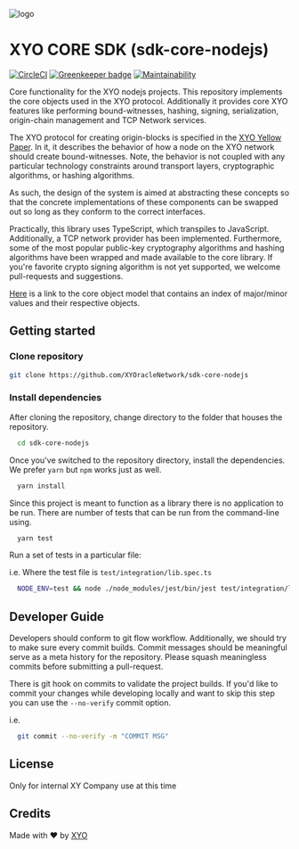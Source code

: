 [logo]: https://www.xy.company/img/home/logo_xy.png

![logo]

# XYO CORE SDK (sdk-core-nodejs)

[![CircleCI](https://circleci.com/gh/XYOracleNetwork/sdk-core-nodejs.svg?style=svg)](https://circleci.com/gh/XYOracleNetwork/sdk-core-nodejs)
[![Greenkeeper badge](https://badges.greenkeeper.io/XYOracleNetwork/sdk-core-nodejs.svg)](https://greenkeeper.io/)
[![Maintainability](https://api.codeclimate.com/v1/badges/f6bc63330b1d2422973b/maintainability)](https://codeclimate.com/github/XYOracleNetwork/sdk-core-nodejs/maintainability)

Core functionality for the XYO nodejs projects. This repository implements
the core objects used in the XYO protocol. Additionally it provides core
XYO features like performing bound-witnesses, hashing, signing, serialization, origin-chain management and TCP Network services.

The XYO protocol for creating origin-blocks is specified in the [XYO Yellow Paper](https://docs.xyo.network/XYO-Yellow-Paper.pdf).
In it, it describes the behavior of how a node on the XYO network should create
bound-witnesses. Note, the behavior is not coupled with any particular technology constraints around transport layers, cryptographic algorithms, or hashing algorithms.

As such, the design of the system is aimed at abstracting these concepts
so that the concrete implementations of these components can be swapped out so long
as they conform to the correct interfaces.

Practically, this library uses TypeScript, which transpiles to JavaScript. Additionally, a TCP
network provider has been implemented. Furthermore, some of the most popular public-key cryptography
algorithms and hashing algorithms have been wrapped and made available to the core library.
If you're favorite crypto signing algorithm is not yet supported, we welcome pull-requests and suggestions.

[Here](https://github.com/XYOracleNetwork/spec-coreobjectmodel-tex) is a link to the core object model that contains an index of major/minor values and their respective objects.

## Getting started

### Clone repository

```sh
git clone https://github.com/XYOracleNetwork/sdk-core-nodejs
```

### Install dependencies

After cloning the repository, change directory to the folder that houses the repository.

```sh
  cd sdk-core-nodejs
```

Once you've switched to the repository directory, install the dependencies. We prefer `yarn` but `npm` works just as well.

```sh
  yarn install
```

Since this project is meant to function as a library there is no application to be run. There are number of tests that can be run from the command-line using.

```sh
  yarn test
```

Run a set of tests in a particular file:

i.e. Where the test file is `test/integration/lib.spec.ts`

```sh
  NODE_ENV=test && node ./node_modules/jest/bin/jest test/integration/lib.spec.ts
```

## Developer Guide

Developers should conform to git flow workflow. Additionally, we should try to make sure
every commit builds. Commit messages should be meaningful serve as a meta history for the
repository. Please squash meaningless commits before submitting a pull-request.

There is git hook on commits to validate the project builds. If you'd like to commit your changes
while developing locally and want to skip this step you can use the `--no-verify` commit option.

i.e.

```sh
  git commit --no-verify -m "COMMIT MSG"
```

## License

Only for internal XY Company use at this time

## Credits

Made with ❤️
by [XYO](https://xyo.network)
